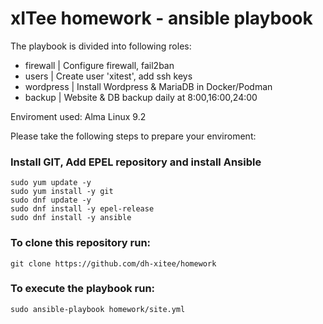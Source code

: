 xITee homework - ansible playbook
================================================================================
The playbook is divided into following roles:

- firewall  | Configure firewall, fail2ban
- users     | Create user 'xitest', add ssh keys
- wordpress | Install Wordpress & MariaDB in Docker/Podman  
- backup    | Website & DB backup daily at 8:00,16:00,24:00

Enviroment used: Alma Linux 9.2

Please take the following steps to prepare your enviroment:
 
### Install GIT, Add EPEL repository and install Ansible
```
sudo yum update -y
sudo yum install -y git
sudo dnf update -y
sudo dnf install -y epel-release
sudo dnf install -y ansible
```

### To clone this repository run:
```
git clone https://github.com/dh-xitee/homework
```

### To execute the playbook run:
```
sudo ansible-playbook homework/site.yml
```